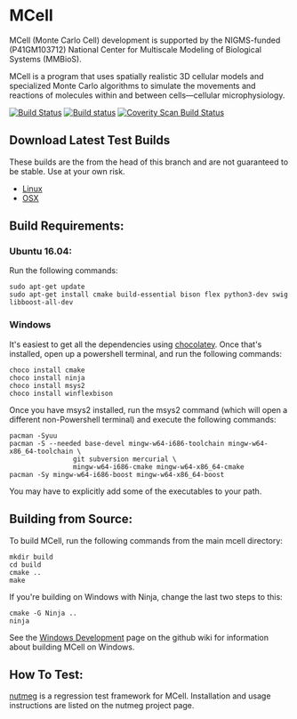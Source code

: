 # MCell

MCell (Monte Carlo Cell) development is supported by the NIGMS-funded
(P41GM103712) National Center for Multiscale Modeling of Biological Systems
(MMBioS).

MCell is a program that uses spatially realistic 3D cellular models and
specialized Monte Carlo algorithms to simulate the movements and reactions of
molecules within and between cells—cellular microphysiology. 

[![Build Status](https://travis-ci.org/mcellteam/mcell.svg?branch=master)](https://travis-ci.org/mcellteam/mcell)
[![Build status](https://ci.appveyor.com/api/projects/status/github/mcellteam/mcell?branch=master&svg=true)](https://ci.appveyor.com/project/jczech/mcell/branch/master)
<a href="https://scan.coverity.com/projects/mcellteam-mcell">
  <img alt="Coverity Scan Build Status"
       src="https://scan.coverity.com/projects/8521/badge.svg"/>
</a>

## Download Latest Test Builds

These builds are the from the head of this branch and are not guaranteed to be
stable. Use at your own risk.

* [Linux](https://bintray.com/jczech/mcell/download_file?file_path=mcell-linux-gcc.tgz)
* [OSX](https://bintray.com/jczech/mcell/download_file?file_path=mcell-osx-gcc.tgz)

## Build Requirements:

### Ubuntu 16.04:

Run the following commands:

    sudo apt-get update
    sudo apt-get install cmake build-essential bison flex python3-dev swig libboost-all-dev
    
### Windows

It's easiest to get all the dependencies using [chocolatey](https://chocolatey.org/). Once that's installed, open up a powershell terminal, and run the following commands:

    choco install cmake
    choco install ninja
    choco install msys2
    choco install winflexbison
    
Once you have msys2 installed, run the msys2 command (which will open a different non-Powershell terminal) and execute the following commands:

    pacman -Syuu
    pacman -S --needed base-devel mingw-w64-i686-toolchain mingw-w64-x86_64-toolchain \
                    git subversion mercurial \
                    mingw-w64-i686-cmake mingw-w64-x86_64-cmake
    pacman -Sy mingw-w64-i686-boost mingw-w64-x86_64-boost

You may have to explicitly add some of the executables to your path.

## Building from Source:

To build MCell, run the following commands from the main
mcell directory:

    mkdir build
    cd build
    cmake ..
    make
    
If you're building on Windows with Ninja, change the last two steps to this:

    cmake -G Ninja ..
    ninja


See the [Windows
Development](https://github.com/mcellteam/mcell/wiki/Windows-Development) page
on the github wiki for information about building MCell on Windows.

## How To Test:

[nutmeg](https://github.com/mcellteam/nutmeg) is a regression test
framework for MCell. Installation and usage instructions are listed on the
nutmeg project page.
